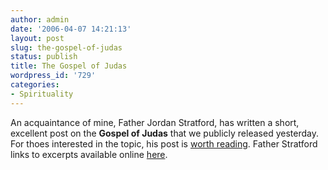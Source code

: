 ```yaml
---
author: admin
date: '2006-04-07 14:21:13'
layout: post
slug: the-gospel-of-judas
status: publish
title: The Gospel of Judas
wordpress_id: '729'
categories:
- Spirituality
---
```


An acquaintance of mine, Father Jordan Stratford, has written a short,
excellent post on the **Gospel of Judas** that we publicly released
yesterday. For thoes interested in the topic, his post is [worth
reading](http://egina.blogspot.com/2006/04/i-know-who-you-are-and-where-you-have.html).
Father Stratford links to excerpts available online
[here](http://www.nytimes.com/packages/pdf/national/judastxt.pdf).
